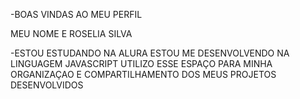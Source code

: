 -BOAS VINDAS AO MEU PERFIL

MEU NOME E ROSELIA SILVA 

-ESTOU ESTUDANDO NA ALURA
 ESTOU ME DESENVOLVENDO NA LINGUAGEM JAVASCRIPT
 UTILIZO ESSE ESPAÇO PARA MINHA ORGANIZAÇAO E 
 COMPARTILHAMENTO DOS MEUS PROJETOS DESENVOLVIDOS
